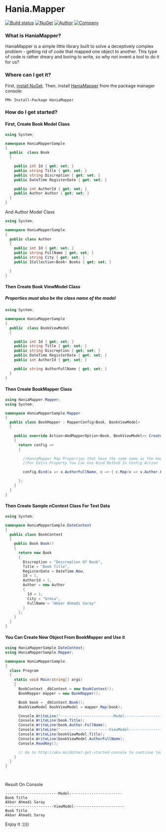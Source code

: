 # Hania.Mapper

[![Build status](https://ci.appveyor.com/api/projects/status/q261l3sbokafmx1o/branch/master?svg=true)](https://www.nuget.org/packages/HaniaMapper/)
[![NuGet](http://img.shields.io/nuget/v/Hania.mapper.svg)](https://www.nuget.org/packages/HaniaMapper/)
[![Author](https://img.shields.io/badge/Author-Akbar%20Ahmadi%20Saray-brightgreen.svg)](https://www.nuget.org/packages/HaniaMapper/)
[![Company](https://img.shields.io/badge/Company-Http%3A%2F%2FHaniaGroup.ir-orange.svg)](https://www.nuget.org/packages/HaniaMapper/)


### What is HaniaMapper?

HaniaMapper is a simple little library built to solve a deceptively complex problem - getting rid of code that mapped one object to another. This type of code is rather dreary and boring to write, so why not invent a tool to do it for us?


### Where can I get it?

First, [install NuGet](http://docs.nuget.org/docs/start-here/installing-nuget). Then, install [HaniaMapper](https://www.nuget.org/packages/HaniaMapper/) from the package manager console:

```
PM> Install-Package HaniaMapper 
```


### How do I get started?

#### First, Create Book Model Class 

```csharp
using System;

namespace HaniaMapperSample
{
  public  class Book
  {

    public int Id { get; set; }
    public string Title { get; set; }
    public string Discreption { get; set; }
    public DateTime RegisterDate { get; set; }

    public int AuthorId { get; set; }
    public Author Author { get; set; }
  }
}
```

And Author Model Class


```csharp
using System;

namespace HaniaMapperSample
{
  public class Author
  {
    public int Id { get; set; }
    public string FullName { get; set; }
    public string City { get; set; }
    public ICollection<Book> Books { get; set; }

  }
}

```


#### Then Create Book ViewModel Class 
##### Properties must also be the class name of the model 
```csharp
using System;

namespace HaniaMapperSample
{
  public  class BookViewModel
  {

    public int Id { get; set; }
    public string Title { get; set; }
    public string Discreption { get; set; }
    public DateTime RegisterDate { get; set; }
    public int AuthorId { get; set; }

    public string AuthorFullName { get; set; }
  }
}

```



#### Then Create BookMapper Class

```csharp
using HaniaMapper.Mapper;
using System;

namespace HaniaMapperSample.Mapper
{
  public class BookMapper : MapperConfig<Book, BookViewModel>
  {

    public override Action<AmdMapperOption<Book, BookViewModel>> CreateConfig()
    {
      return config =>
      {

        //HaniaMapper Map Properties that have the same name as the model class
        //For Extra Property You Can Use Bind Method In Config Action

        config.Bind(x => x.AuthorFullName, c => { c.Map(v => v.Author.FullName); });

      };
    }
  }
}

```
#### Then Create Sample nContext Class For Test Data
```csharp
using System;

namespace HaniaMapperSample.DateContext
{
  public class BookContext
  {
    public Book Book()
    {
      return new Book
      {
        Discreption = "Descreption Of Book",
        Title = "Book Title",
        RegisterDate = DateTime.Now,
        Id = 1,
        AuthorId = 1,
        Author = new Author
        {
          Id = 1,
          City = "Urmia",
          FullName = "Akbar Ahmadi Saray"
        }
      };
    }
  }
}

```

#### You Can Create New Object From BookMapper and Use it
```csharp
using HaniaMapperSample.DateContext;
using HaniaMapperSample.Mapper;

namespace HaniaMapperSample
{
  class Program
  {
    static void Main(string[] args)
    {
      BookContext _dbContext = new BookContext();
      BookMapper mapper = new BookMapper(); 

      Book book = _dbContext.Book();
      BookViewModel bookViewModel = mapper.Map(book);

      Console.WriteLine("------------------------Model------------------------");
      Console.WriteLine(book.Title);
      Console.WriteLine(book.Author.FullName);
      Console.WriteLine("----------------------ViewModel-----------------------");
      Console.WriteLine(bookViewModel.Title);
      Console.WriteLine(bookViewModel.AuthorFullName);
      Console.ReadKey();

      // Go to http://aka.ms/dotnet-get-started-console to continue learning how to build a console app! 
    }
  }
}

      
```

Result On Console
```
------------------------Model------------------------
Book Title
Akbar Ahmadi Saray
----------------------ViewModel-----------------------
Book Title
Akbar Ahmadi Saray

```
Enjoy It :))))


